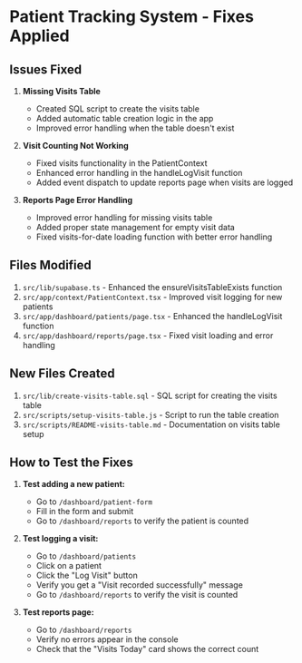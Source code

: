 # Patient Tracking System - Fixes Applied

## Issues Fixed

1. **Missing Visits Table**
   - Created SQL script to create the visits table
   - Added automatic table creation logic in the app
   - Improved error handling when the table doesn't exist

2. **Visit Counting Not Working**
   - Fixed visits functionality in the PatientContext
   - Enhanced error handling in the handleLogVisit function
   - Added event dispatch to update reports page when visits are logged

3. **Reports Page Error Handling**
   - Improved error handling for missing visits table
   - Added proper state management for empty visit data
   - Fixed visits-for-date loading function with better error handling

## Files Modified

1. `src/lib/supabase.ts` - Enhanced the ensureVisitsTableExists function
2. `src/app/context/PatientContext.tsx` - Improved visit logging for new patients
3. `src/app/dashboard/patients/page.tsx` - Enhanced the handleLogVisit function
4. `src/app/dashboard/reports/page.tsx` - Fixed visit loading and error handling

## New Files Created

1. `src/lib/create-visits-table.sql` - SQL script for creating the visits table
2. `src/scripts/setup-visits-table.js` - Script to run the table creation
3. `src/scripts/README-visits-table.md` - Documentation on visits table setup

## How to Test the Fixes

1. **Test adding a new patient:**
   - Go to `/dashboard/patient-form`
   - Fill in the form and submit
   - Go to `/dashboard/reports` to verify the patient is counted

2. **Test logging a visit:**
   - Go to `/dashboard/patients`
   - Click on a patient
   - Click the "Log Visit" button
   - Verify you get a "Visit recorded successfully" message
   - Go to `/dashboard/reports` to verify the visit is counted

3. **Test reports page:**
   - Go to `/dashboard/reports`
   - Verify no errors appear in the console
   - Check that the "Visits Today" card shows the correct count
